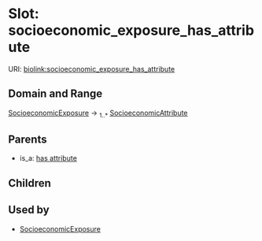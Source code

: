 
# Slot: socioeconomic_exposure_has_attribute




URI: [biolink:socioeconomic_exposure_has_attribute](https://w3id.org/biolink/vocab/socioeconomic_exposure_has_attribute)


## Domain and Range

[SocioeconomicExposure](SocioeconomicExposure.md) &#8594;  <sub>1..*</sub> [SocioeconomicAttribute](SocioeconomicAttribute.md)

## Parents

 *  is_a: [has attribute](has_attribute.md)

## Children


## Used by

 * [SocioeconomicExposure](SocioeconomicExposure.md)
